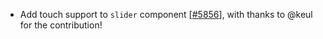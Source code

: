 - Add touch support to `slider` component [[#5856](https://github.com/plotly/plotly.js/pull/5856)], 
  with thanks to @keul for the contribution!